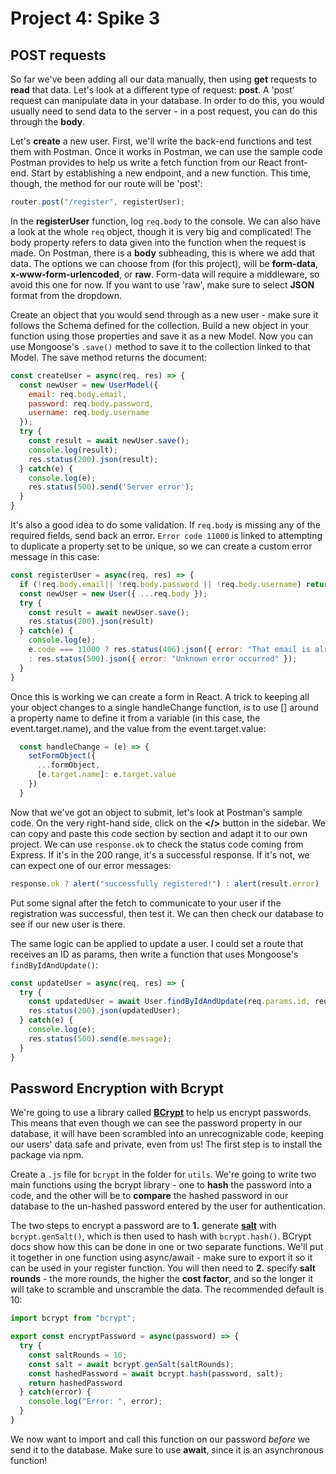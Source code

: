 # Project 4: Spike 3

## POST requests

So far we've been adding all our data manually, then using **get** requests to **read** that data. Let's look at a different type of request: **post**. A 'post' request can manipulate data in your database. In order to do this, you would usually need to send data to the server - in a post request, you can do this through the **body**. 

Let's **create** a new user. First, we'll write the back-end functions and test them with Postman. Once it works in Postman, we can use the sample code Postman provides to help us write a fetch function from our React front-end. Start by establishing a new endpoint, and a new function. This time, though, the method for our route will be 'post':

```js
router.post("/register", registerUser);
```

In the **registerUser** function, log `req.body` to the console. We can also have a look at the whole `req` object, though it is very big and complicated! The body property refers to data given into the function when the request is made. On Postman, there is a **body** subheading, this is where we add that data. The options we can choose from (for this project), will be **form-data**, **x-www-form-urlencoded**, or **raw**. Form-data will require a middleware, so avoid this one for now. If you want to use 'raw', make sure to select **JSON** format from the dropdown. 

Create an object that you would send through as a new user - make sure it follows the Schema defined for the collection. Build a new object in your function using those properties and save it as a new Model. Now you can use Mongoose's `.save()` method to save it to the collection linked to that Model. The save method returns the document:

```js
const createUser = async(req, res) => {
  const newUser = new UserModel({
    email: req.body.email,
    password: req.body.password,
    username: req.body.username
  });
  try {
    const result = await newUser.save();
    console.log(result);
    res.status(200).json(result);
  } catch(e) {
    console.log(e);
    res.status(500).send('Server error');
  }
}
```

It's also a good idea to do some validation. If `req.body` is missing any of the required fields, send back an error. `Error code 11000` is linked to attempting to duplicate a property set to be unique, so we can create a custom error message in this case:

```js
const registerUser = async(req, res) => {
  if (!req.body.email|| !req.body.password || !req.body.username) return res.status(406).json({ error: "Please fill out all fields" })
  const newUser = new User({ ...req.body });
  try {
    const result = await newUser.save();
    res.status(200).json(result)
  } catch(e) {
    console.log(e);
    e.code === 11000 ? res.status(406).json({ error: "That email is already registered" }) 
    : res.status(500).json({ error: "Unknown error occurred" });
  }
}
```

Once this is working we can create a form in React. A trick to keeping all your object changes to a single handleChange function, is to use [] around a property name to define it from a variable (in this case, the event.target.name), and the value from the event.target.value:

```js
  const handleChange = (e) => {
    setFormObject({
      ...formObject,
      [e.target.name]: e.target.value
    })
  }
```

Now that we've got an object to submit, let's look at Postman's sample code. On the very right-hand side, click on the **</>** button in the sidebar. We can copy and paste this code section by section and adapt it to our own project. We can use `response.ok` to check the status code coming from Express. If it's in the 200 range, it's a successful response. If it's not, we can expect one of our error messages:

```ts
response.ok ? alert("successfully registered!") : alert(result.error)
```

Put some signal after the fetch to communicate to your user if the registration was successful, then test it. We can then check our database to see if our new user is there. 

The same logic can be applied to update a user. I could set a route that receives an ID as params, then write a function that uses Mongoose's `findByIdAndUpdate()`:

```js
const updateUser = async(req, res) => {
  try {
    const updatedUser = await User.findByIdAndUpdate(req.params.id, req.body, { new: true });
    res.status(200).json(updatedUser);
  } catch(e) {
    console.log(e);
    res.status(500).send(e.message);
  }
}
```

## Password Encryption with Bcrypt

We're going to use a library called [**BCrypt**](https://www.npmjs.com/package/bcrypt) to help us encrypt passwords. This means that even though we can see the password property in our database, it will have been scrambled into an unrecognizable code, keeping our users' data safe and private, even from us! The first step is to install the package via npm.

Create a `.js` file for `bcrypt` in the folder for `utils`. We're going to write two main functions using the bcrypt library - one to **hash** the password into a code, and the other will be to **compare** the hashed password in our database to the un-hashed password entered by the user for authentication. 

The two steps to encrypt a password are to **1.** generate [**salt**](https://itecnote.com/tecnote/what-are-salt-rounds-and-how-are-salts-stored-in-bcrypt/) with `bcrypt.genSalt()`, which is then used to hash with `bcrypt.hash()`. BCrypt docs show how this can be done in one or two separate functions. We'll put it together in one function using async/await - make sure to export it so it can be used in your register function. You will then need to **2.** specify **salt rounds** - the more rounds, the higher the **cost factor**, and so the longer it will take to scramble and unscramble the data. The recommended default is 10:

```js
import bcrypt from "bcrypt";

export const encryptPassword = async(password) => {
  try {
    const saltRounds = 10;
    const salt = await bcrypt.genSalt(saltRounds);
    const hashedPassword = await bcrypt.hash(password, salt);
    return hashedPassword
  } catch(error) {
    console.log("Error: ", error);
  }
}
```

We now want to import and call this function on our password _before_ we send it to the database. Make sure to use **await**, since it is an asynchronous function!